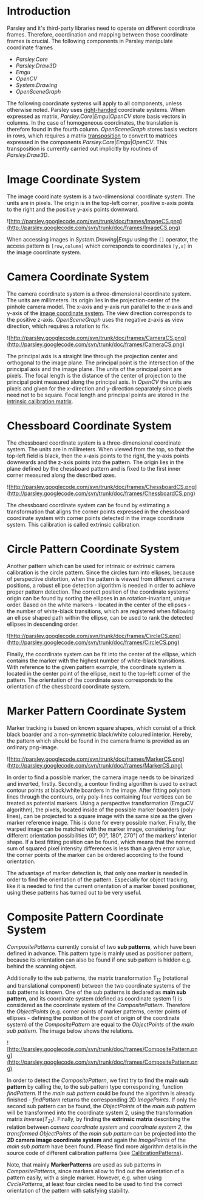 # Introduction #
Parsley and it's third-party libraries need to operate on different coordinate frames. Therefore, coordination and mapping between those coordinate frames is crucial. The following components in Parsley manipulate coordinate frames
  * _Parsley.Core_
  * _Parsley.Draw3D_
  * _Emgu_
  * _OpenCV_
  * _System.Drawing_
  * _OpenSceneGraph_

The following coordinate systems will apply to all components, unless otherwise noted.
Parsley uses [right-handed](http://en.wikipedia.org/wiki/Right-handed_coordinate_system) coordinate systems. When expressed as matrix, _Parsley.Core_|_Emgu_|_OpenCV_ store basis vectors in columns. In the case of homogeneous coordinates, the translation is therefore found in the fourth column. _OpenSceneGraph_ stores basis vectors in rows, which requires a matrix [transposition](http://en.wikipedia.org/wiki/Transpose) to convert to matrices expressed in the components _Parsley.Core_|_Emgu_|_OpenCV_. This transposition is currently carried out implicitly by routines of _Parsley.Draw3D_.

# Image Coordinate System #
The image coordinate system is a two-dimensional coordinate system. The units are in pixels. The origin is in the top-left corner, positive x-axis points to the right and the positive y-axis points downward.

![http://parsley.googlecode.com/svn/trunk/doc/frames/ImageCS.png](http://parsley.googlecode.com/svn/trunk/doc/frames/ImageCS.png)

When accessing images in _System.Drawing_|_Emgu_ using the `[]` operator, the access pattern is `[row,column]` which corresponds to coordinates `[y,x]` in the image coordinate system.

# Camera Coordinate System #
The camera coordinate system is a three-dimensional coordinate system. The units are millimeters. Its origin lies in the projection-center of the pinhole camera model. The x-axis and y-axis run parallel to the x-axis and y-axis of the [image coordinate system](CoordinateSystems#Image_Coordinate_System.md). The view direction corresponds to the positive z-axis. _OpenSceneGraph_ uses the negative z-axis as view direction, which requires a rotation to fix.

![http://parsley.googlecode.com/svn/trunk/doc/frames/CameraCS.png](http://parsley.googlecode.com/svn/trunk/doc/frames/CameraCS.png)

The principal axis is a straight line through the projection center and orthogonal to the image plane. The principal point is the intersection of the principal axis and the image plane. The units of the principal point are pixels. The focal length is the distance of the center of projection to the principal point measured along the principal axis. In _OpenCV_ the units are pixels and given for the x-direction and y-direction separately since pixels need not to be square. Focal length and principal points are stored in the [intrinsic calibration matrix](http://opencv.willowgarage.com/documentation/camera_calibration_and_3d_reconstruction.html).

# Chessboard Coordinate System #
The chessboard coordinate system is a three-dimensional coordinate system. The units are in millimeters.
When viewed from the top, so that the top-left field is black, then the x-axis points to the right, the y-axis points downwards and the z-axis points into the pattern.  The origin lies in the plane defined by the chessboard pattern and is fixed to the first inner corner measured along the described axes.

![http://parsley.googlecode.com/svn/trunk/doc/frames/ChessboardCS.png](http://parsley.googlecode.com/svn/trunk/doc/frames/ChessboardCS.png)

The chessboard coordinate system can be found by estimating a transformation that aligns the corner points expressed in the chessboard coordinate system with corner points detected in the image coordinate system. This calibration is called extrinsic calibration.

# Circle Pattern Coordinate System #
Another pattern which can be used for intrinsic or extrinsic camera calibration is the circle pattern. Since the circles turn into ellipses, because of perspective distortion, when the pattern is viewed from different camera positions, a robust ellipse detection algorithm is needed in order to achieve proper pattern detection.
The correct position of the coordinate systems' origin can be found by sorting the ellipses in an rotation-invariant, unique order. Based on the white markers - located in the center of the ellipses - the number of white-black transitions, which are registered when following an ellipse shaped path within the ellipse, can be used to rank the detected ellipses in descending order.

![http://parsley.googlecode.com/svn/trunk/doc/frames/CircleCS.png](http://parsley.googlecode.com/svn/trunk/doc/frames/CircleCS.png)

Finally, the coordinate system can be fit into the center of the ellipse, which contains the marker with the highest number of white-black transitions. With reference to the given pattern example, the coordinate system is located in the center point of the ellipse, next to the top-left corner of the pattern. The orientation of the coordinate axes corresponds to the orientation of the chessboard coordinate system.

# Marker Pattern Coordinate System #
Marker tracking is based on known square shapes, which consist of a thick black boarder and a non-symmetric black/white coloured interior. Hereby, the pattern which should be found in the camera frame is provided as an ordinary png-image.

![http://parsley.googlecode.com/svn/trunk/doc/frames/MarkerCS.png](http://parsley.googlecode.com/svn/trunk/doc/frames/MarkerCS.png)

In order to find a possible marker, the camera image needs to be binarized and inverted, firstly. Secondly, a contour finding algorithm is used to extract contour points at black/white boarders in the image. After fitting polynom lines through the contours, only poly-lines containing four vertices can be treated as potential markers.
Using a perspective transformation (EmguCV algorithm), the pixels, located inside of the possible marker boarders (poly-lines), can be projected to a square image with the same size as the given marker reference image. This is done for every possible marker.
Finally, the warped image can be matched with the marker image, considering four different orientation possibilities (0°, 90°, 180°, 270°) of the markers' interior shape.
If a best fitting position can be found, which means that the normed sum of squared pixel intensity differences is less than a given error value, the corner points of the marker can be ordered according to the found orientation.

The advantage of marker detection is, that only one marker is needed in order to find the orientation of the pattern. Especially for object tracking, like it is needed to find the current orientation of a marker based positioner, using these patterns has turned out to be very useful.

# Composite Pattern Coordinate System #
_CompositePatterns_ currently consist of two **sub patterns**, which have been defined in advance. This pattern type is mainly used as positioner pattern, because its orientation can also be found if one sub pattern is hidden e.g. behind the scanning object.

Additionally to the sub patterns, the matrix transformation T<sub>12</sub> (rotational and translational component) between the two coordinate systems of the sub patterns is known. One of the sub patterns is declared as **main sub pattern**, and its coordinate system (defined as coordinate system 1) is considered as the coordinate system of the _CompositePattern_. Therefore the _ObjectPoints_ (e.g. corner points of marker patterns, center points of ellipses - defining the position of the point of origin of the coordinate system) of the _CompositePattern_ are equal to the _ObjectPoints_ of the _main sub pattern_. The image below shows the relations.

![http://parsley.googlecode.com/svn/trunk/doc/frames/CompositePattern.png](http://parsley.googlecode.com/svn/trunk/doc/frames/CompositePattern.png)

In order to detect the _CompositePattern_, we first try to find the **main sub pattern** by calling the, to the sub pattern type corresponding, function _findPattern_. If the _main sub pattern_ could be found the algorithm is already finished - _findPattern_ returns the corresponding 2D _ImagePoints_.
If only the second sub pattern can be found, the _ObjectPoints_ of the _main sub pattern_ will be transformed into the coordinate system 2, using the transformation matrix _Inverse(T<sub>21</sub>)_. Finally, by finding the **extrinsic matrix** describing the relation between _camera coordinate system_ and _coordinate system 2_, the _transformed ObjectPoints_ of the _main sub pattern_ can be projected into the **2D camera image coordinate system** and again the _ImagePoints_ of the _main sub pattern_ have been found.
Please find more algorithm details in the source code of different calibration patterns (see [CalibrationPatterns](http://code.google.com/p/parsley/source/browse/#svn/trunk/Parsley.Core.CalibrationPatterns)).

Note, that mainly **MarkerPatterns** are used as sub patterns in _CompositePatterns_, since markers allow to find out the orientation of a pattern easily, with a single marker. However, e.g. when using _CirclePatterns_, at least four circles need to be used to find the correct orientation of the pattern with satisfying stability.